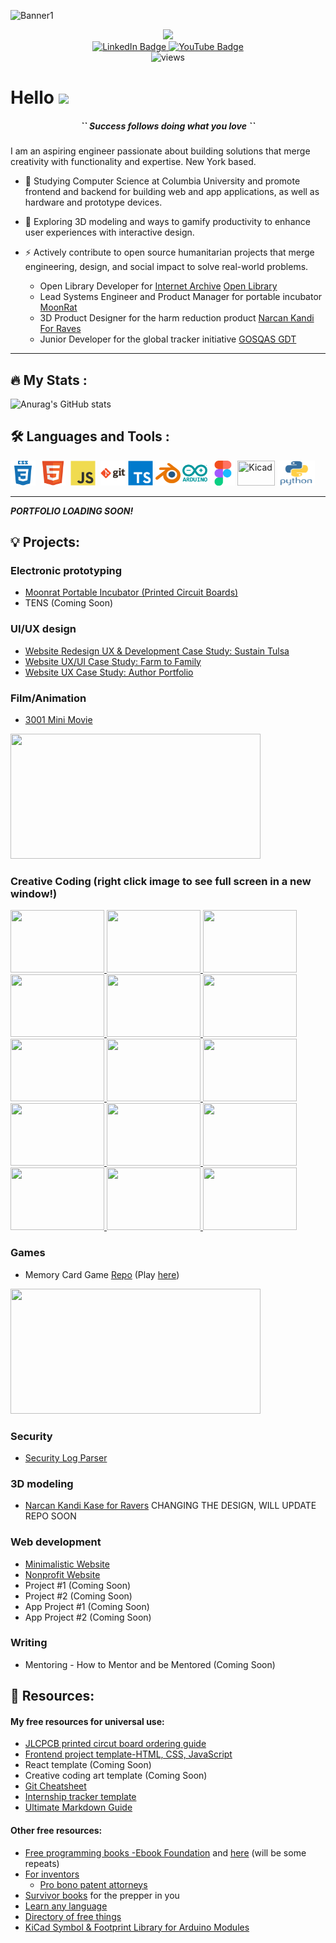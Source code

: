 
![Banner1](https://github.com/user-attachments/assets/270aef4b-c140-457a-868f-ae9691b4ee21)

<div id="header" align="center" alt="my gif">
  <img src="https://github.com/user-attachments/assets/4a3d4756-0eaf-45fc-b796-162276203298" width="150"/>
</div>


<div id="badges" align="center" alt="badges">
  <a href="https://linkedin.com/in/melanielaporte" target="_blank">
    <img src="https://img.shields.io/badge/LinkedIn-blue?style=for-the-badge&logo=linkedin&logoColor=white" alt="LinkedIn Badge"/>
  </a> 
  <a href="your-youtube-URL" target="_blank">
    <img src="https://img.shields.io/badge/YouTube-red?style=for-the-badge&logo=youtube&logoColor=white" alt="YouTube Badge"/>
  </a>
</div>
 

<div id="views" align="center"a lt="views">
  <img src="https://komarev.com/ghpvc/?username=MelanieLaporte&style=flat-square&color=blue" alt="views"/>
</div>
 
<div>
 <h1> Hello <img src="https://media.giphy.com/media/hvRJCLFzcasrR4ia7z/giphy.gif" width="30px"/>
</h1>
</div>

<h5 align=center>`` Success follows doing what you love ``</h5>

I am an aspiring engineer passionate about building solutions that merge creativity with functionality and expertise. New York based.
- :telescope: Studying Computer Science at Columbia University and promote frontend and backend for building web and app applications, as well as hardware and prototype devices.

- :seedling: Exploring 3D modeling and ways to gamify productivity to enhance user experiences with interactive design.

- :zap: Actively contribute to open source humanitarian projects that merge engineering, design, and social impact to solve real-world problems.
  - Open Library Developer for [Internet Archive](https://archive.org/) [Open Library](https://github.com/melanielaporte/openlibrary)
  - Lead Systems Engineer and Product Manager for portable incubator [MoonRat](https://github.com/melanielaporte/moonrat)
  - 3D Product Designer for the harm reduction product [Narcan Kandi For Raves](https://github.com/melanielaporte/NarcanKandyForRaves)
  - Junior Developer for the global tracker initiative [GOSQAS GDT](https://github.com/gosqasorg/asset-provenance-tracking) 
  
---

## :fire: My Stats :
![Anurag's GitHub stats](https://github-readme-stats.vercel.app/api?username=melanielaporte&show_icons=true&theme=synthwave) 

## :hammer_and_wrench: Languages and Tools :
<div>
  <img src="https://github.com/devicons/devicon/blob/master/icons/css3/css3-plain-wordmark.svg"  title="CSS3" alt="CSS" width="40" height="40"/>&nbsp;
  <img src="https://github.com/devicons/devicon/blob/master/icons/html5/html5-original.svg" title="HTML5" alt="HTML" width="40" height="40"/>&nbsp;
  <img src="https://github.com/devicons/devicon/blob/master/icons/javascript/javascript-original.svg" title="JavaScript" alt="JavaScript" width="40" height="40"/>&nbsp;
  <img src="https://github.com/devicons/devicon/blob/master/icons/git/git-original-wordmark.svg" title="Git" **alt="Git" width="40" height="40"/>
  <img src="https://github.com/devicons/devicon/blob/master/icons/typescript/typescript-original.svg" title="Typescript" **alt="Typescript" width="40" height="40"/>
  <img src="https://github.com/devicons/devicon/blob/master/icons/blender/blender-original.svg" title="Blender" **alt="Blender" width="40" height="40"/>
  <img src="https://github.com/devicons/devicon/blob/master/icons/arduino/arduino-original-wordmark.svg" title="Arduino" **alt="Arduino" width="40" height="40"/>
  <img src="https://github.com/devicons/devicon/blob/master/icons/figma/figma-original.svg" title="Figma" **alt="Figma" width="40" height="40"/>
  <img src="https://upload.wikimedia.org/wikipedia/commons/5/59/KiCad-Logo.svg" title="Kicad" **alt="Kicad" width="60" height="40"/>
  <img src="https://github.com/devicons/devicon/blob/master/icons/python/python-original-wordmark.svg" title="Python" **alt="Python" width="60" height="40"/>
</div>

---------------------
***PORTFOLIO LOADING SOON!***

## :bulb: Projects:
### Electronic prototyping 
- [Moonrat Portable Incubator (Printed Circuit Boards)](https://github.com/PubInv/moonrat)
- TENS (Coming Soon)

### UI/UX design
- [Website Redesign UX & Development Case Study: Sustain Tulsa](https://github.com/melanielaporte/Website-Redesign-SustainTulsa)
- [Website UX/UI Case Study: Farm to Family](https://github.com/melanielaporte/farmtofamilySite)
- [Website UX Case Study: Author Portfolio](https://github.com/melanielaporte/writerPortfolioSite)

### Film/Animation 
- [3001 Mini Movie](https://github.com/melanielaporte/Mini-Movie-3001)
<a href="https://github.com/melanielaporte/Mini-Movie-3001" target="_blank">
  <img src="https://github.com/user-attachments/assets/a9b25c56-c781-417e-ad96-877cd21a125b" width="400" height="200"/>
</a>

### Creative Coding (right click image to see full screen in a new window!)
<a href="https://openprocessing.org/sketch/2542265" target="_blank">
  <img src="https://github.com/user-attachments/assets/a22d5438-4c9f-4cfd-884c-1a9aae5aabe9" width="150" height="100"/>
</a>

<a href="https://editor.p5js.org/melanielaporte/full/f-Zk1v5cZ" target="_blank">
  <img src="https://github.com/user-attachments/assets/b031ede8-3995-43c2-b63a-524bb50ddd28" width="150" height="100"/>
</a>

<a href="https://editor.p5js.org/melanielaporte/full/6yB6wvExE" target="_blank">
  <img src="https://github.com/user-attachments/assets/caf178af-fef9-4fe4-a3c6-a97051ca2a35" width="150" height="100"/>
</a>

<a href="https://editor.p5js.org/melanielaporte/full/E1emHTvBI" target="_blank">
  <img src="https://github.com/user-attachments/assets/5c0e2275-8504-4b27-86ec-b91f72a9df2f" width="150" height="100"/>
</a>

<a href="https://editor.p5js.org/melanielaporte/full/0eXKstJW1" target="_blank">
  <img src="https://github.com/user-attachments/assets/3abdf48d-14a7-4fa2-823d-0b290c9b8bef" width="150" height="100"/>
</a>

<a href="https://editor.p5js.org/melanielaporte/full/tLwvb7KlH" target="_blank">
  <img src="https://github.com/user-attachments/assets/09686510-8811-4573-ba68-906b6f6941cf" width="150" height="100"/>
</a>

<a href="https://editor.p5js.org/melanielaporte/full/-8iqiqHm1" target="_blank">
  <img src="https://github.com/user-attachments/assets/83c302d4-8014-45ce-abb6-a6aa9203b423" width="150" height="100"/>
</a>

<a href="https://editor.p5js.org/melanielaporte/full/r-ltS0bY8" target="_blank">
  <img src="https://github.com/user-attachments/assets/15c7e585-a858-4018-a94f-da4cd59fd7db" width="150" height="100"/>
</a>

<a href="https://editor.p5js.org/melanielaporte/full/VoJZ_jh1T" target="_blank">
  <img src="https://github.com/user-attachments/assets/c9c9bd67-9098-4b09-b6fb-93819fc2e8d3" width="150" height="100"/>
</a>

<a href="https://editor.p5js.org/melanielaporte/full/lUG5cbKg2" target="_blank">
  <img src="https://github.com/user-attachments/assets/3d099021-279c-4508-a3ef-599883977863" width="150" height="100"/>
</a>

<a href="https://editor.p5js.org/melanielaporte/full/n_wBDrZx1" target="_blank">
  <img src="https://github.com/user-attachments/assets/50742683-f822-4172-9db2-32e97d7deed9" width="150" height="100"/>
</a>

<a href="https://editor.p5js.org/melanielaporte/full/4NGqQG4dL" target="_blank">
  <img src="https://github.com/user-attachments/assets/8068ce66-77c3-482c-b194-49b9d78655ad" width="150" height="100"/>
</a>

<a href="https://editor.p5js.org/melanielaporte/full/0BkXgqojz" target="_blank">
  <img src="https://github.com/user-attachments/assets/163df5ab-bc6b-4886-9b67-f3ecf5125a76" width="150" height="100"/>
</a>

<a href="https://editor.p5js.org/melanielaporte/full/aTuqQEIsE" target="_blank">
  <img src="https://github.com/user-attachments/assets/87977a02-0fbf-401b-9bb6-ecef056dbb2a" width="150" height="100"/>
</a>

<a href="https://editor.p5js.org/melanielaporte/full/e3u5NdIPt" target="_blank">
  <img src="https://github.com/user-attachments/assets/c4856a65-a55f-4384-a820-39289c947615" width="150" height="100"/>
</a>

### Games
- Memory Card Game [Repo](https://github.com/melanielaporte/Pirate-Memory-Game) (Play [here](https://editting-lively-shell-121.vscodeedu.app/))
<img src="https://github.com/user-attachments/assets/cfdc3833-6ffd-4314-8b82-3fae9d7e5920" width="400" height="200"/>

### Security 
- [Security Log Parser](https://github.com/melanielaporte/Security-Log-Parser/tree/main)

### 3D modeling 
- [Narcan Kandi Kase for Ravers](https://github.com/melanielaporte/NarcanKandyForRaves/blob/main/README.md) CHANGING THE DESIGN, WILL UPDATE REPO SOON 

### Web development
- [Minimalistic Website](https://github.com/melanielaporte/sparse_Website)
- [Nonprofit Website](https://github.com/melanielaporte/SustainTulsa-Nonprofit-Site)
- Project #1 (Coming Soon)
- Project #2 (Coming Soon)
- App Project #1 (Coming Soon)
- App Project #2 (Coming Soon)

### Writing
- Mentoring - How to Mentor and be Mentored (Coming Soon)

## :book: Resources:

#### My free resources for universal use: 
- [JLCPCB printed circut board ordering guide](https://github.com/melanielaporte/JLCPCB-Ordering-Guide)
- [Frontend project template-HTML, CSS, JavaScript](https://github.com/melanielaporte/project-template-novices)
- React template (Coming Soon)
- Creative coding art template (Coming Soon)
- [Git Cheatsheet](https://github.com/melanielaporte/gitCheatsheet)
- [Internship tracker template](https://github.com/melanielaporte/Internship-Tracker-Template)
- [Ultimate Markdown Guide](https://github.com/melanielaporte/Ultimate-Markdown-Guide)

#### Other free resources:
- [Free programming books -Ebook Foundation](https://ebookfoundation.github.io/free-programming-books-search/) and [here](https://web.archive.org/web/20140728195258/https://github.com/vhf/free-programming-books/blob/master/free-programming-books.md#professional-development) (will be some repeats)
- [For inventors](https://www.uspto.gov/blog/free-resources-inventors-and-entrepreneurs)
  - [Pro bono patent attorneys](https://www.uspto.gov/patents/basics/using-legal-services/pro-bono/patent-pro-bono-program#:~:text=The%20Patent%20Pro%20Bono%20Program,assistance%20in%20securing%20patent%20protection.)
- [Survivor books](https://www.survivorlibrary.com/index.php/main-library-index/) for the prepper in you
- [Learn any language](https://www.languagelist.org/)
- [Directory of free things](https://download.kiwix.org/zim/)
- [KiCad Symbol & Footprint Library for Arduino Modules](https://github.com/Alarm-Siren/arduino-kicad-library)
